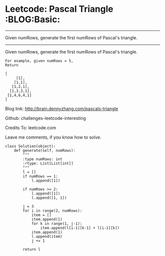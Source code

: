 # Leetcode: Pascal Triangle     :BLOG:Basic:


---

Given numRows, generate the first numRows of Pascal's triangle.  

---

Given numRows, generate the first numRows of Pascal's triangle.  

    For example, given numRows = 5,
    Return
    
    [
         [1],
        [1,1],
       [1,2,1],
      [1,3,3,1],
     [1,4,6,4,1]
    ]

Blog link: <http://brain.dennyzhang.com/pascals-triangle>  

Github: challenges-leetcode-interesting  

Credits To: leetcode.com  

Leave me comments, if you know how to solve.  

    class Solution(object):
        def generate(self, numRows):
            """
            :type numRows: int
            :rtype: List[List[int]]
            """
            l = []
            if numRows == 1:
                l.append([1])
    
            if numRows >= 2:
                l.append([1])
                l.append([1, 1])
    
            j = 3
            for i in range(2, numRows):
                item = []
                item.append(1)
                for k in range(1, j-1):
                    item.append(l[i-1][k-1] + l[i-1][k])
                item.append(1)
                l.append(item)
                j += 1 
    
            return l